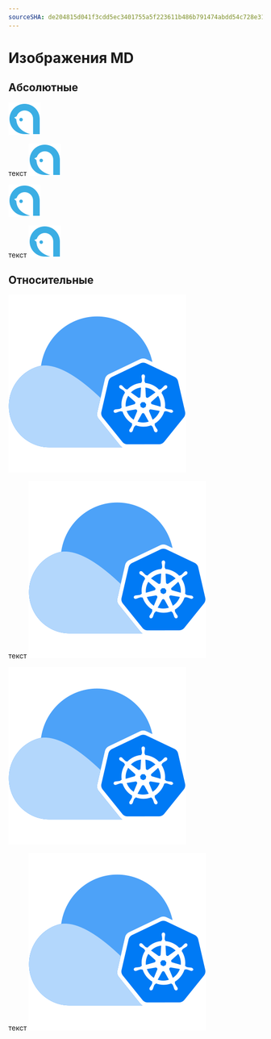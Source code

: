 ```yaml
---
sourceSHA: de204815d041f3cdd5ec3401755a5f223611b486b791474abdd54c728e311167
---
```


# Изображения MD

## Абсолютные

![](/logo.svg)

текст ![](/logo.svg)

<img src="/logo.svg" alt="logo" />

текст <img src="/logo.svg" alt="logo" />

## Относительные

![](../en/assets/alauda.svg)

текст ![](../en/assets/alauda.svg)

<img src="./assets/alauda.svg" alt="alauda" />

текст <img src="./assets/alauda.svg" alt="alauda" />
